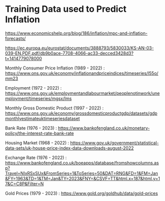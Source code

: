 # Training Data used to Predict Inflation

https://www.economicshelp.org/blog/186/inflation/mpc-and-inflation-forecasts/

https://ec.europa.eu/eurostat/documents/3888793/5830033/KS-AN-03-039-EN.PDF.pdf/db9b0ace-7708-4066-ac33-decced3428d3?t=1414779078000

Monthly Consumer Price Inflation (1989 - 2022) : https://www.ons.gov.uk/economy/inflationandpriceindices/timeseries/l55o/mm23

Employment (1972 - 2022) : https://www.ons.gov.uk/employmentandlabourmarket/peoplenotinwork/unemployment/timeseries/mgsx/lms

Monthly Gross Domestic Product (1997 - 2022) : https://www.ons.gov.uk/economy/grossdomesticproductgdp/datasets/gdpmonthlyestimateuktimeseriesdataset

Bank Rate (1976 - 2023) : https://www.bankofengland.co.uk/monetary-policy/the-interest-rate-bank-rate

Housing Market (1968 - 2022) : https://www.gov.uk/government/statistical-data-sets/uk-house-price-index-data-downloads-august-2022

Exchange Rate (1976 - 2022) : https://www.bankofengland.co.uk/boeapps/database/fromshowcolumns.asp?Travel=NIxRSxSUx&FromSeries=1&ToSeries=50&DAT=RNG&FD=1&FM=Jan&FY=1963&TD=1&TM=Jan&TY=2023&FNY=&CSVF=TT&html.x=187&html.y=17&C=C8P&Filter=N

Gold Prices (1979 - 2023) : https://www.gold.org/goldhub/data/gold-prices
